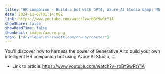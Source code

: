 ```yaml
---
title: "HR companion - Build a bot with GPT4, Azure AI Studio &amp; MS Teams integration"
date: 2024-11-07T01:14:08Z
link: https://www.youtube.com/watch?v=rbBY9wRtY1A
showShare: false
showReadTime: false
thumbnail: images/azure.png
tags: ["developer.microsoft.com/en-us/reactor"]
---
```

You'll discover how to harness the power of Generative AI to build your own intelligent HR companion bot using Azure AI Studio, ...

- Link to article: https://www.youtube.com/watch?v=rbBY9wRtY1A